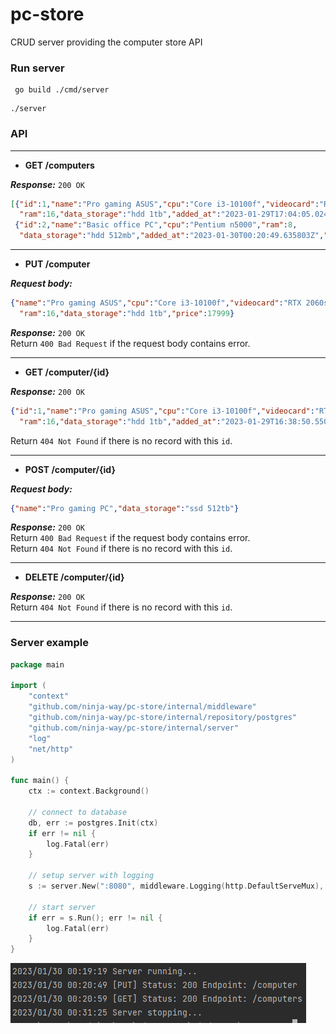 # pc-store
CRUD server providing the computer store API

### Run server
```
 go build ./cmd/server
```
```
./server
```

### API

---

+ **GET /computers**

***Response:*** `200 OK`
```json
[{"id":1,"name":"Pro gaming ASUS","cpu":"Core i3-10100f","videocard":"RTX 2060s",
  "ram":16,"data_storage":"hdd 1tb","added_at":"2023-01-29T17:04:05.024044Z","price":17999}, 
 {"id":2,"name":"Basic office PC","cpu":"Pentium n5000","ram":8, 
  "data_storage":"hdd 512mb","added_at":"2023-01-30T00:20:49.635803Z","price":6999}]
```

---

+ **PUT /computer**  

***Request body:***
```json
{"name":"Pro gaming ASUS","cpu":"Core i3-10100f","videocard":"RTX 2060s",
  "ram":16,"data_storage":"hdd 1tb","price":17999}
```

***Response:*** `200 OK`  
Return `400 Bad Request` if the request body contains error.

---

+ **GET /computer/{id}**  
 
***Response:*** `200 OK`
```json
{"id":1,"name":"Pro gaming ASUS","cpu":"Core i3-10100f","videocard":"RTX 2060s",
  "ram":16,"data_storage":"hdd 1tb","added_at":"2023-01-29T16:38:50.550613Z","price":17999}
```
Return `404 Not Found` if there is no record with this `id`.  

---

+ **POST /computer/{id}**

***Request body:***
```json
{"name":"Pro gaming PC","data_storage":"ssd 512tb"}
```

***Response:*** `200 OK`  
Return `400 Bad Request` if the request body contains error.   
Return `404 Not Found` if there is no record with this `id`.

---

+ **DELETE /computer/{id}**

***Response:*** `200 OK`  
Return `404 Not Found` if there is no record with this `id`.

---

### Server example
```go
package main

import (
	"context"
	"github.com/ninja-way/pc-store/internal/middleware"
	"github.com/ninja-way/pc-store/internal/repository/postgres"
	"github.com/ninja-way/pc-store/internal/server"
	"log"
	"net/http"
)

func main() {
	ctx := context.Background()

	// connect to database
	db, err := postgres.Init(ctx)
	if err != nil {
		log.Fatal(err)
	}

	// setup server with logging
	s := server.New(":8080", middleware.Logging(http.DefaultServeMux), db)

	// start server
	if err = s.Run(); err != nil {
		log.Fatal(err)
	}
}
```
![example running](./cmd/server/example.png "example running")